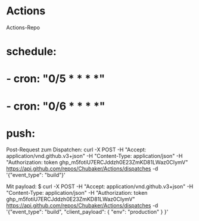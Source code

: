 # Actions
Actions-Repo

# schedule:
  #  - cron: "0/5 * * * *"
  #  - cron: "0/6 * * * *"
  # push:


Post-Request zum Dispatchen:
curl -X POST -H "Accept: application/vnd.github.v3+json" -H "Content-Type: application/json" -H "Authorization: token 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" https://api.github.com/repos/Chubaker/Actions/dispatches -d '{"event_type": "build"}'

Mit payload:
$ curl -X POST -H "Accept: application/vnd.github.v3+json" -H "Content-Type: application/json" -H "Authorization: token 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" https://api.github.com/repos/Chubaker/Actions/dispatches -d '{"event_type": "build", "client_payload": { "env": "production" } }'
